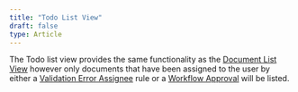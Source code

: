 ```yaml
---
title: "Todo List View"
draft: false
type: Article
---
```



The Todo list view provides the same functionality as the [Document List View](../../document-list-view/contents.md) however only documents that have been assigned to the user by either a [Validation Error Assignee](./assignees.md) rule or a [Workflow Approval](./approvals.md) will be listed.